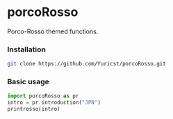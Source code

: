 # porcoRosso

Porco-Rosso themed functions. 


### Installation

```bash
git clone https://github.com/Yuricst/porcoRosso.git
```

### Basic usage

```python
import porcoRosso as pr
intro = pr.introduction("JPN")
printrosso(intro)
```

